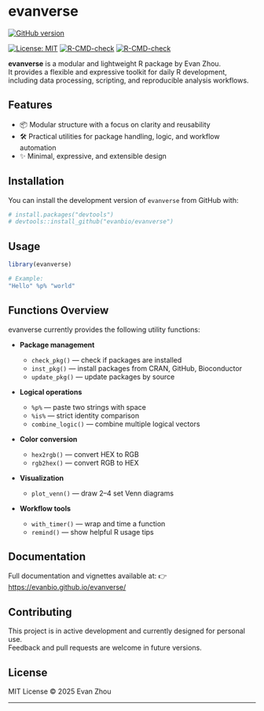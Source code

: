 # evanverse

<!-- badges: start -->
[![GitHub version](https://img.shields.io/github/v/tag/evanbio/evanverse?label=version&color=success)](https://github.com/evanbio/evanverse/releases)

[![License: MIT](https://img.shields.io/badge/License-MIT-blue.svg)](LICENSE.md)
[![R-CMD-check](https://github.com/evanbio/evanverse/actions/workflows/R-CMD-check.yaml/badge.svg)](https://github.com/evanbio/evanverse/actions)
[![R-CMD-check](https://github.com/evanbio/evanverse/actions/workflows/R-CMD-check.yaml/badge.svg)](https://github.com/evanbio/evanverse/actions/workflows/R-CMD-check.yaml)
<!-- badges: end -->

**evanverse** is a modular and lightweight R package by Evan Zhou.  
It provides a flexible and expressive toolkit for daily R development, including data processing, scripting, and reproducible analysis workflows.


## Features

- 📦 Modular structure with a focus on clarity and reusability  
- 🛠️ Practical utilities for package handling, logic, and workflow automation  
- ✨ Minimal, expressive, and extensible design

## Installation

You can install the development version of `evanverse` from GitHub with:

```r
# install.packages("devtools")
# devtools::install_github("evanbio/evanverse")
```

## Usage

```r
library(evanverse)

# Example:
"Hello" %p% "world"
```

## Functions Overview

evanverse currently provides the following utility functions:

- **Package management**
  - `check_pkg()` — check if packages are installed
  - `inst_pkg()` — install packages from CRAN, GitHub, Bioconductor
  - `update_pkg()` — update packages by source

- **Logical operations**
  - `%p%` — paste two strings with space
  - `%is%` — strict identity comparison
  - `combine_logic()` — combine multiple logical vectors

- **Color conversion**
  - `hex2rgb()` — convert HEX to RGB
  - `rgb2hex()` — convert RGB to HEX

- **Visualization**
  - `plot_venn()` — draw 2–4 set Venn diagrams

- **Workflow tools**
  - `with_timer()` — wrap and time a function
  - `remind()` — show helpful R usage tips

## Documentation

Full documentation and vignettes available at:
👉 https://evanbio.github.io/evanverse/

## Contributing

This project is in active development and currently designed for personal use.  
Feedback and pull requests are welcome in future versions.

## License

MIT License © 2025 Evan Zhou

---



